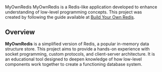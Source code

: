 MyOwnRedis
MyOwnRedis is a Redis-like application developed to enhance understanding of low-level programming concepts. This project was created by following the guide available at [Build Your Own Redis](https://build-your-own.org/redis/).

## Overview

**MyOwnRedis** is a simplified version of Redis, a popular in-memory data structure store. This project aims to provide a hands-on experience with socket programming, custom protocols, and client-server architecture. It is an educational tool designed to deepen knowledge of how low-level components work together to create a functioning database system.